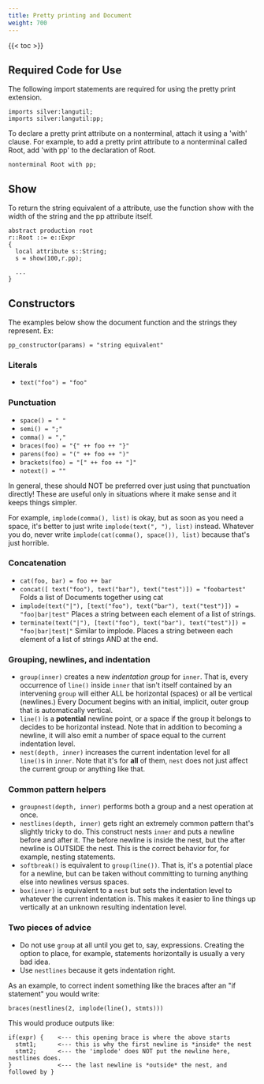 ```yaml
---
title: Pretty printing and Document
weight: 700
---
```


{{< toc >}}

## Required Code for Use
The following import statements are required for using the pretty print extension.

```
imports silver:langutil;
imports silver:langutil:pp;
```

To declare a pretty print attribute on a nonterminal, attach it using a 'with' clause. For example, to add a pretty print attribute to a nonterminal called Root, add 'with pp' to the declaration of Root.

```
nonterminal Root with pp;
```

## Show
To return the string equivalent of a attribute, use the function show with the width of the string and the pp attribute itself.

```
abstract production root
r::Root ::= e::Expr
{
  local attribute s::String;
  s = show(100,r.pp);

  ...
}
```

## Constructors
The examples below show the document function and the strings they represent.
Ex:
```
pp_constructor(params) = "string equivalent"
```


### Literals
  * ` text("foo") = "foo" `

### Punctuation
  * ` space() = " " `
  * ` semi() = ";" `
  * ` comma() = "," `
  * ` braces(foo) = "{" ++ foo ++ "}" `
  * ` parens(foo) = "(" ++ foo ++ ")" `
  * ` brackets(foo) = "[" ++ foo ++ "]" `
  * ` notext() = "" `

In general, these should NOT be preferred over just using that punctuation directly! These are useful only in situations where it make sense and it keeps things simpler.

For example, `implode(comma(), list)` is okay, but as soon as you need a space, it's better to just write `implode(text(", "), list)` instead. Whatever you do, never write `implode(cat(comma(), space()), list)` because that's just horrible.

### Concatenation
  * ` cat(foo, bar) = foo ++ bar `
  * ` concat([ text("foo"), text("bar"), text("test")]) = "foobartest" ` Folds a list of Documents together using cat
  * ` implode(text("|"), [text("foo"), text("bar"), text("test")]) = "foo|bar|test" ` Places a string between each element of a list of strings.
  * ` terminate(text("|"), [text("foo"), text("bar"), text("test")]) = "foo|bar|test|" ` Similar to implode. Places a string between each element of a list of strings AND at the end.

### Grouping, newlines, and indentation
  * `group(inner)` creates a new _indentation group_ for `inner`. That is, every occurrence of `line()` inside `inner` that isn't itself contained by an intervening `group` will either ALL be horizontal (spaces) or all be vertical (newlines.) Every Document begins with an initial, implicit, outer group that is automatically vertical.
  * `line()` is a **potential** newline point, or a space if the group it belongs to decides to be horizontal instead. Note that in addition to becoming a newline, it will also emit a number of space equal to the current indentation level.
  * `nest(depth, inner)` increases the current indentation level for all `line()`s in `inner`. Note that it's for **all** of them, `nest` does not just affect the current group or anything like that.

### Common pattern helpers
  * `groupnest(depth, inner)` performs both a group and a nest operation at once.
  * `nestlines(depth, inner)` gets right an extremely common pattern that's slightly tricky to do. This construct nests `inner` and puts a newline before and after it. The before newline is inside the nest, but the after newline is OUTSIDE the nest. This is the correct behavior for, for example, nesting statements.
  * `softbreak()` is equivalent to `group(line())`. That is, it's a potential place for a newline, but can be taken without committing to turning anything else into newlines versus spaces.
  * `box(inner)` is equivalent to a `nest` but sets the indentation level to whatever the current indentation is. This makes it easier to line things up vertically at an unknown resulting indentation level.

### Two pieces of advice

  * Do not use `group` at all until you get to, say, expressions. Creating the option to place, for example, statements horizontally is usually a very bad idea.
  * Use `nestlines` because it gets indentation right.

As an example, to correct indent something like the braces after an "if statement" you would write:

```
braces(nestlines(2, implode(line(), stmts)))
```


This would produce outputs like:

```
if(expr) {    <--- this opening brace is where the above starts
  stmt1;      <--- this is why the first newline is *inside* the nest
  stmt2;      <--- the 'implode' does NOT put the newline here, nestlines does.
}             <--- the last newline is *outside* the nest, and followed by }
```

